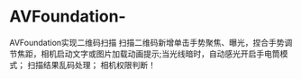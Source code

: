 # AVFoundation-
AVFoundation实现二维码扫描
扫描二维码新增单击手势聚焦、曝光，捏合手势调节焦距，相机启动文字或图片加载动画提示;当光线暗时，自动感光开启手电筒模式；
扫描结果乱码处理；
相机权限判断！
